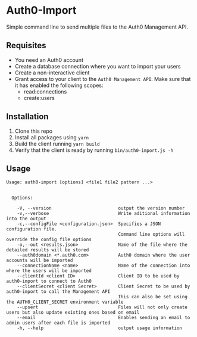 # Auth0-Import

Simple command line to send multiple files to the Auth0 Management API.

## Requisites

- You need an Auth0 account
- Create a database connection where you want to import your users
- Create a non-interactive client
- Grant access to your client to the `Auth0 Management API`. Make sure that it has enabled the following scopes:
  - read:connections
  - create:users


## Installation

1. Clone this repo
1. Install all packages using `yarn`
1. Build the client running `yarn build`
1. Verify that the client is ready by running `bin/auth0-import.js -h`

## Usage

```
Usage: auth0-import [options] <file1 file2 pattern ...>


  Options:

    -V, --version                         output the version number
    -v,--verbose                          Write aditional information into the output
    -c,--configFile <configuration.json>  Specifies a JSON  configuration file. 
                                          Command line options will override the config file options
    -o,--out <results.json>               Name of the file where the detailed results will be stored
    --auth0domain <*.auth0.com>           Auth0 domain where the user accounts will be imported
    --connectionName <name>               Name of the connection into where the users will be imported
    --clientId <client ID>                Client ID to be used by auth0-import to connect to Auth0
    --clientSecret <client Secret>        Client Secret to be used by auth0-import to call the Management API
                                          This can also be set using the AUTH0_CLIENT_SECRET environment variable
    --upsert                              Files will not only create users but also update existing ones based on email
    --email                               Enables sending an email to admin users after each file is imported
    -h, --help                            output usage information
```
